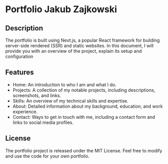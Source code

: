 # Portfolio Jakub Zajkowski

## Description
The portfolio is built using Next.js, a popular React framework for building server-side rendered (SSR) and static websites. In this document, I will provide you with an overview of the project, explain its setup and configuration

## Features
- Home: An introduction to who I am and what I do.
- Projects: A collection of my notable projects, including descriptions, screenshots, and links.
- Skills: An overview of my technical skills and expertise.
- About: Detailed information about my background, education, and work experience.
- Contact: Ways to get in touch with me, including a contact form and links to social media profiles.

## License
The portfolio project is released under the MIT License. Feel free to modify and use the code for your own portfolio.